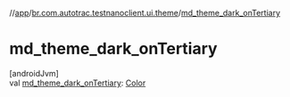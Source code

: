 //[app](../../index.md)/[br.com.autotrac.testnanoclient.ui.theme](index.md)/[md_theme_dark_onTertiary](md_theme_dark_on-tertiary.md)

# md_theme_dark_onTertiary

[androidJvm]\
val [md_theme_dark_onTertiary](md_theme_dark_on-tertiary.md): [Color](https://developer.android.com/reference/kotlin/androidx/compose/ui/graphics/Color.html)

